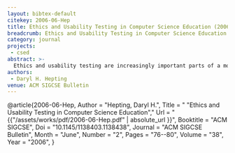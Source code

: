 ```yaml
---
layout: bibtex-default
citekey: 2006-06-Hep
title: Ethics and Usability Testing in Computer Science Education (2006)
breadcrumb: Ethics and Usability Testing in Computer Science Education (2006)
category: journal
projects:
 - csed
abstract: >-
  Ethics and usability testing are increasingly important parts of a modern computer science education, given the changing profile of computer science employment and the increased focus on privacy. This paper introduces the concept of a participant pool, a means to recruit participants for research, which can be a valuable tool in teaching usability testing and ethics. It has a role in an overall emphasis on software quality and the importance of research. It can also help to increase the profile of this research and the desirability of a Computer Science degree to the larger population.
authors:
 - Daryl H. Hepting
venue: ACM SIGCSE Bulletin
---
```

@article{2006-06-Hep,
	Author =  "Hepting, Daryl H.",
	Title = " "Ethics and Usability Testing in Computer Science Education","
	Url = \"{{"/assets/works/pdf/2006-06-Hep.pdf" | absolute_url }}\",
	Booktitle =  "ACM SIGCSE",
	Doi =  "10.1145/1138403.1138438",
	Journal =  "ACM SIGCSE Bulletin",
	Month =  "June",
	Number =  "2",
	Pages =  "76--80",
	Volume =  "38",
	Year =  "2006",
}

